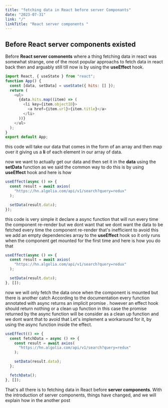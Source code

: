 ```yaml
---
title: "fetching data in React before server Componants"
date: "2023-07-31"
link: "/"
linkTitle: "React server components "
---
```


## Before React server components existed

Before **React server comonents** where a thing fetching data in react was somewhat strange, one of the most popular approachs to fetch data in react back then and arguably still till now is by using the **useEffect** hook.

```javascript
import React, { useState } from "react";
function App() {
  const [data, setData] = useState({ hits: [] });
  return (
    <ul>
      {data.hits.map((item) => (
        <li key={item.objectID}>
          <a href={item.url}>{item.title}</a>
        </li>
      ))}
    </ul>
  );
}
export default App;
```

this code will take our data that comes in the form of an array and then map over it giving us a **li** of each element in our array of data.

now we want to actually get our data and then set it in the **data** using the **setData** function as we said the common way to do this is by using **useEffect** hook and here is how

```javascript
useEffect(async () => {
  const result = await axios(
    "https://hn.algolia.com/api/v1/search?query=redux"
  );

  setData(result.data);
});
```

this code is very simple it declare a async function that will run every time the component re-render but we dont want that we dont want the data to be fetched every time the component re-render that's inefficient to avoid this we add an empty dependencies array to the **useEffect** hook so it only runs when the component get mounted for the first time and here is how you do that

```javascript
useEffect(async () => {
  const result = await axios(
    "https://hn.algolia.com/api/v1/search?query=redux"
  );

  setData(result.data);
}, []);
```

now we will only fetch the data once when the component is mounted but there is another catch According to the documentation every function annotated with async returns an implicit promise . however an effect hook should return nothing or a clean up function in this case the promise returned by the async function will be consider as a clean up function and we dont want that to avoid that Let's implement a workaround for it, by using the async function inside the effect.

```javascript
useEffect(() => {
  const fetchData = async () => {
    const result = await axios(
      "https://hn.algolia.com/api/v1/search?query=redux"
    );

    setData(result.data);
  };

  fetchData();
}, []);
```

That's all there is to fetching data in React before **server components**. With the introduction of server components, things have changed, and we will explain how in the another post
